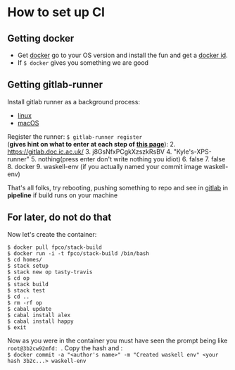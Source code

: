 # How to set up CI 

## Getting docker

  * Get [docker](https://docs.docker.com/engine/installation/) go to your OS 
  version and install the fun and get a [docker id](https://cloud.docker.com/).
  * If `$ docker` gives you something we are good

## Getting gitlab-runner

Install gitlab runner as a background process:  
 * [linux](https://docs.gitlab.com/runner/install/linux-repository.html)  
 * [macOS](https://docs.gitlab.com/runner/install/osx.html)

Register the runner: `$ gitlab-runner register`  
(**gives hint on what to enter at each step of [this page](https://docs.gitlab.com/runner/register/index.html)**): 
 2. https://gitlab.doc.ic.ac.uk/
 3. j8GsNfxPCgkXzszkRsBV
 4. "Kyle's-XPS-runner"
 5. nothing(press enter don't write nothing you idiot)
 6. false
 7. false
 8. docker
 9. waskell-env (if you actually named your commit image waskell-env)

 That's all folks, try rebooting, pushing something to repo and see in 
 [gitlab](gitlab.doc.ic.ac.uk/waskell/compiler) in **pipeline** if build runs
 on your machine 

## For later, do not do that

>
Now let's create the container:  
```
$ docker pull fpco/stack-build
$ docker run -i -t fpco/stack-build /bin/bash
$ cd homes/
$ stack setup
$ stack new op tasty-travis
$ cd op
$ stack build
$ stack test
$ cd ..
$ rm -rf op
$ cabal update
$ cabal install alex
$ cabal install happy
$ exit
```

Now as you were in the container you must have seen the prompt being like 
`root@3b2cw92mfd: `. Copy the hash and :  
`$ docker commit -a "<author's name>" -m "Created waskell env" <your hash 3b2c...> waskell-env`  
>
